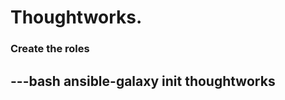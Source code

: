 # Thoughtworks.
### <a name="Create the roles "> Create the roles


---bash
ansible-galaxy init thoughtworks
---
